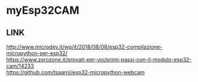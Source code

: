 # myEsp32CAM

## LINK
http://www.microdev.it/wp/it/2018/08/08/esp32-compilazione-micropython-per-esp32/  
https://www.zerozone.it/provati-per-voi/primi-passi-con-il-modulo-esp32-cam/14233  
https://github.com/tsaarni/esp32-micropython-webcam  
